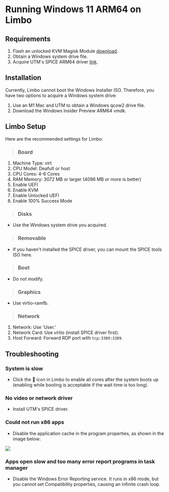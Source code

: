 # Running Windows 11 ARM64 on Limbo

## Requirements
1. Flash an unlocked KVM Magisk Module [download](https://github.com/wasdwasd0105/limbo_tensor/releases/download/v0.5.0/unlock_kvm_magisk.zip).
2. Obtain a Windows system drive file.
3. Acquire UTM's SPICE ARM64 driver [link](https://docs.getutm.app/guest-support/windows/).  

## Installation

Currently, Limbo cannot boot the Windows Installer ISO. Therefore, you have two options to acquire a Windows system drive:

1. Use an M1 Mac and UTM to obtain a Windows qcow2 drive file.
2. Download the Windows Insider Preview ARM64 vmdk.

## Limbo Setup

Here are the recommended settings for Limbo:

>### Board 
1. Machine Type: virt
2. CPU Model: Deafult or host
3. CPU Cores: 4-6 Cores
4. RAM Memory: 3072 MB or larger (4096 MB or more is better)
5. Enable UEFI
6. Enable KVM
7. Enable Unlocked UEFI
8. Enable 100% Success Mode

>### Disks
- Use the Windows system drive you acquired.
   
>### Removable
- If you haven't installed the SPICE driver, you can mount the SPICE tools ISO here.

>### Boot
- Do not modify.
   
>### Graphics
- Use virtio-ramfb.

>### Network
1. Network: Use 'User.'
2. Network Card: Use virtio (install SPICE driver first).
3. Host Forward: Forward RDP port with `tcp:3389:3389`.


## Troubleshooting

### System is slow
- Click the 🚀 icon in Limbo to enable all cores after the system boots up (enabling while booting is acceptable if the wait time is too long).

### No video or network driver
- Install UTM's SPICE driver.

### Could not run x86 apps

- Disable the application cache in the program properties, as shown in the image below:

![](https://github.com/wasdwasd0105/limbo_tensor/blob/master/pics/disable_application_cache.png?raw=true)

### Apps open slow and too many error report programs in task manager

- Disable the Windows Error Reporting service. It runs in x86 mode, but you cannot set Compatibility properties, causing an infinite crash loop.
